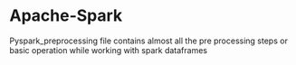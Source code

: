 # Apache-Spark
Pyspark_preprocessing file contains almost all the pre processing steps or basic operation while working with spark dataframes
